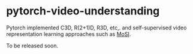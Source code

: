 # pytorch-video-understanding
Pytorch implemented C3D, R(2+1)D, R3D, etc,. and self-supervised video representation learning approaches such as [MoSI](https://openaccess.thecvf.com/content/CVPR2021/papers/Huang_Self-Supervised_Motion_Learning_From_Static_Images_CVPR_2021_paper).

To be released soon.
